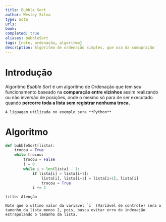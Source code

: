 ```yaml
---
title: Bubble Sort
author: Wesley Silva
type: note
urls:
book: 
completed: true
aliases: bubbleSort
tags: [note, ordenação, algoritmo]
description: Algoritmo de ordenação simples, que usa da comapração 
---
```

# Introdução
Algoritmo *Bubble Sort* é um algoritmo de Ordenação que tem seu funcionamento baseado na **comparação entre vizinhos** assim realizando ou não inversão de posições, onde o mesmo só para de ser executado quando **percorre toda a lista sem registrar nenhuma troca.**

```ad-info
A liguagem utilizada no exemplo sera **Python**
```

# Algoritmo
```python
def bubbleSort(lista):
	trocou = True
	while trocou:
		trocou = False
		i = 0
		while i < len(lista) - 1:
			if lista[i] > lista[i+1]:
				lista[i], lista[i+1] = lista[i+1], lista[i]
				trocou = True
			i += 1
```

```ad-attention
title: Atenção

Note que o ultimo valor da variavel `i` (Variável de controle) sera o tamonho da lista menos 2, pois, busca evitar erro de indexação estrapolando o tamanho da lista.
```
